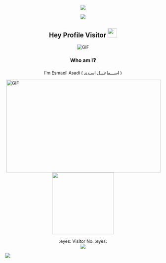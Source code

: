<p align="center">
  <img src="https://media.giphy.com/media/GaoO5tslrx4vtoGTeB/giphy.gif">
</p>

<p align="center">
  <img src="https://media.giphy.com/media/wVnYbCkmYr7qhImJqJ/giphy.gif" >
</p>


<div align="center">

##  Hey Profile Visitor <img src="https://raw.githubusercontent.com/iampavangandhi/iampavangandhi/master/gifs/Hi.gif" width="30px">

</div>

<div align="center">

<img align="center" alt="GIF" src="https://media.giphy.com/media/w4D0ezEZJGgYuUCylI/giphy.gif" />

</div>

<div align="center">

### Who am I:question: 

I'm Esmaeil Asadi (  اســـماعـیـل اسـدی )

</div>

<img align="right" alt="GIF" src="https://media.giphy.com/media/Qkst7ajUcVbrYxTDOR/giphy.gif" width="500" height="300" />


<div align="center" >

<img align='center' src='https://user-images.githubusercontent.com/5713670/87202985-820dcb80-c2b6-11ea-9f56-7ec461c497c3.gif' width='200"'>

</div>

<p align="center"> 
  :eyes: Visitor No. :eyes:<br>
  <img src="https://profile-counter.glitch.me/E01A/count.svg" />
</p>
<img src="https://raw.githubusercontent.com/Trilokia/Trilokia/379277808c61ef204768a61bbc5d25bc7798ccf1/bottom_header.svg" >
<br>
</p>
